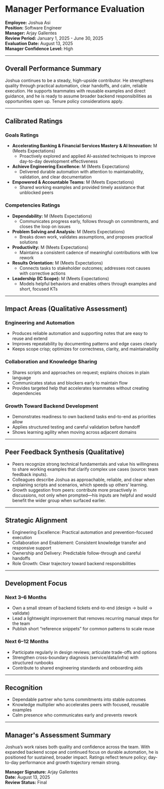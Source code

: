 # Manager Performance Evaluation

**Employee:** Joshua Asi  
**Position:** Software Engineer  
**Manager:** Arjay Gallentes  
**Review Period:** January 1, 2025 - June 30, 2025  
**Evaluation Date:** August 13, 2025  
**Manager Confidence Level:** High

---

## Overall Performance Summary

Joshua continues to be a steady, high-upside contributor. He strengthens quality through practical automation, clear handoffs, and calm, reliable execution. He supports teammates with reusable examples and direct guidance, and he is ready to assume broader backend responsibilities as opportunities open up. Tenure policy considerations apply.

---

## Calibrated Ratings

### Goals Ratings
- **Accelerating Banking & Financial Services Mastery & AI Innovation:** M (Meets Expectations)
  - Proactively explored and applied AI-assisted techniques to improve day-to-day development effectiveness
- **Achieve Engineering Excellence:** M (Meets Expectations)
  - Delivered durable automation with attention to maintainability, validation, and clear documentation
- **Empowered & Accountable Teams:** M (Meets Expectations)
  - Shared working examples and provided timely assistance that unblocked peers

### Competencies Ratings
- **Dependability:** M (Meets Expectations)
  - Communicates progress early, follows through on commitments, and closes the loop on issues
- **Problem Solving and Analysis:** M (Meets Expectations)
  - Breaks down work, validates assumptions, and proposes practical solutions
- **Productivity:** M (Meets Expectations)
  - Maintains a consistent cadence of meaningful contributions with low rework
- **Results Orientation:** M (Meets Expectations)
  - Connects tasks to stakeholder outcomes; addresses root causes with corrective actions
- **Leadership (IC Scope):** M (Meets Expectations)
  - Models helpful behaviors and enables others through examples and short, focused KTs

---

## Impact Areas (Qualitative Assessment)

### Engineering and Automation
- Produces reliable automation and supporting notes that are easy to reuse and extend
- Improves repeatability by documenting patterns and edge cases clearly
- Keeps scope crisp; optimizes for correctness, clarity, and maintainability

### Collaboration and Knowledge Sharing
- Shares scripts and approaches on request; explains choices in plain language
- Communicates status and blockers early to maintain flow
- Provides targeted help that accelerates teammates without creating dependencies

### Growth Toward Backend Development
- Demonstrates readiness to own backend tasks end-to-end as priorities allow
- Applies structured testing and careful validation before handoff
- Shows learning agility when moving across adjacent domains

---

## Peer Feedback Synthesis (Qualitative)

- Peers recognize strong technical fundamentals and value his willingness to share working examples that clarify complex use cases (source: team feedback inputs).
- Colleagues describe Joshua as approachable, reliable, and clear when explaining scripts and scenarios, which speeds up others’ learning.
- Growth suggestion from peers: contribute more proactively in discussions, not only when prompted—his inputs are helpful and would benefit the wider group when surfaced earlier.

---

## Strategic Alignment
- Engineering Excellence: Practical automation and prevention-focused execution
- Collaboration and Enablement: Consistent knowledge transfer and responsive support
- Ownership and Delivery: Predictable follow-through and careful handoffs
- Role Growth: Clear trajectory toward backend responsibilities

---

## Development Focus

### Next 3–6 Months
- Own a small stream of backend tickets end-to-end (design → build → validate)
- Lead a lightweight improvement that removes recurring manual steps for the team
- Publish short “reference snippets” for common patterns to scale reuse

### Next 6–12 Months
- Participate regularly in design reviews; articulate trade-offs and options
- Strengthen cross-boundary diagnosis (service/data/infra) with structured runbooks
- Contribute to shared engineering standards and onboarding aids

---

## Recognition
- Dependable partner who turns commitments into stable outcomes
- Knowledge multiplier who accelerates peers with focused, reusable examples
- Calm presence who communicates early and prevents rework

---

## Manager's Assessment Summary
Joshua’s work raises both quality and confidence across the team. With expanded backend scope and continued focus on durable automation, he is positioned for sustained, broader impact. Ratings reflect tenure policy; day-to-day performance and growth trajectory remain strong.

**Manager Signature:** Arjay Gallentes  
**Date:** August 13, 2025  
**Review Status:** Final



